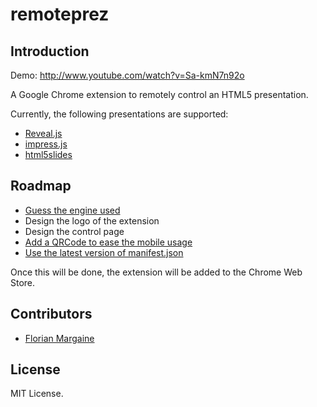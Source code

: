 remoteprez
===

Introduction
---

Demo: http://www.youtube.com/watch?v=Sa-kmN7n92o

A Google Chrome extension to remotely control an HTML5 presentation.

Currently, the following presentations are supported:

- [Reveal.js][1]
- [impress.js][2]
- [html5slides][3]

Roadmap
---

- [Guess the engine used](https://github.com/Ralt/remoteprez/issues/1)
- Design the logo of the extension
- Design the control page
- [Add a QRCode to ease the mobile usage](https://github.com/Ralt/remoteprez/issues/2)
- [Use the latest version of manifest.json](https://github.com/Ralt/remoteprez/issues/3)

Once this will be done, the extension will be added to the Chrome Web Store.

Contributors
---

- [Florian Margaine](http://margaine.com)

License
---

MIT License.

   [1]: http://lab.hakim.se/reveal-js
   [2]: http://bartaz.github.com/impress.js
   [3]: http://html5slides.googlecode.com/svn/trunk/template/index.html

